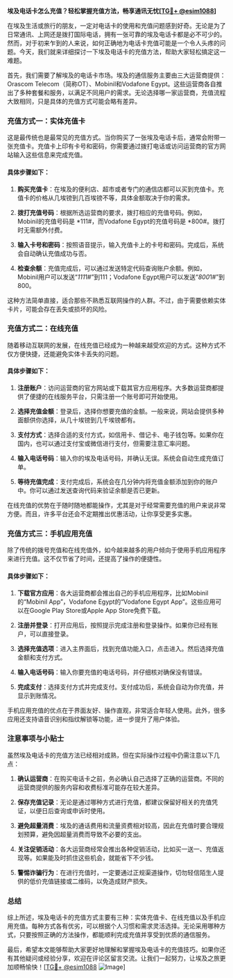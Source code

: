 **埃及电话卡怎么充值？轻松掌握充值方法，畅享通讯无忧[[TG💪+ @esim1088](https://t.me/s/esim1088)]**

在埃及生活或旅行的朋友，一定对电话卡的使用和充值问题感到好奇。无论是为了日常通讯、上网还是拨打国际电话，拥有一张可靠的埃及电话卡都是必不可少的。然而，对于初来乍到的人来说，如何正确地为电话卡充值可能是一个令人头疼的问题。今天，我们就来详细探讨一下埃及电话卡的充值方法，帮助大家轻松搞定这一难题。

首先，我们需要了解埃及的电话卡市场。埃及的通信服务主要由三大运营商提供：Orascom Telecom（简称OT）、Mobinil和Vodafone Egypt。这些运营商各自推出了多种套餐和服务，以满足不同用户的需求。无论选择哪一家运营商，充值流程大致相同，只是具体的充值方式可能会略有差异。

### **充值方式一：实体充值卡**

这是最传统也是最常见的充值方式。当你购买了一张埃及电话卡后，通常会附带一张充值卡。充值卡上印有卡号和密码，你需要通过拨打电话或访问运营商的官方网站输入这些信息来完成充值。

#### **具体步骤如下：**
1. **购买充值卡**：在埃及的便利店、超市或者专门的通信店都可以买到充值卡。充值卡的价格从几埃镑到几百埃镑不等，具体金额取决于你的需求。
   
2. **拨打充值号码**：根据所选运营商的要求，拨打相应的充值号码。例如，Mobinil的充值号码是 *111#，而Vodafone Egypt的充值号码是 *800#。拨打时无需额外付费。

3. **输入卡号和密码**：按照语音提示，输入充值卡上的卡号和密码。完成后，系统会自动确认充值成功与否。

4. **检查余额**：充值完成后，可以通过发送特定代码查询账户余额。例如，Mobinil用户可以发送“*111*1#”到111；Vodafone Egypt用户可以发送“*800*1#”到800。

这种方法简单直接，适合那些不熟悉互联网操作的人群。不过，由于需要依赖实体卡片，可能会存在丢失或损坏的风险。

### **充值方式二：在线充值**

随着移动互联网的发展，在线充值已经成为一种越来越受欢迎的方式。这种方式不仅方便快捷，还能避免实体卡丢失的问题。

#### **具体步骤如下：**
1. **注册账户**：访问运营商的官方网站或下载其官方应用程序。大多数运营商都提供了便捷的在线服务平台，只需注册一个账号即可开始使用。

2. **选择充值金额**：登录后，选择你想要充值的金额。一般来说，网站会提供多种面额供你选择，从几十埃镑到几千埃镑都有。

3. **支付方式**：选择合适的支付方式，如信用卡、借记卡、电子钱包等。如果你在国内，也可以通过支付宝或微信进行支付，但需要注意汇率问题。

4. **输入电话号码**：输入你的埃及电话号码，并确认无误。系统会自动生成充值订单。

5. **等待充值完成**：支付完成后，系统会在几分钟内将充值金额添加到你的账户中。你可以通过发送查询代码来验证余额是否已更新。

在线充值的优势在于随时随地都能操作，尤其是对于经常需要充值的用户来说非常方便。而且，许多平台还会不定期推出优惠活动，让你享受更多实惠。

### **充值方式三：手机应用充值**

除了传统的拨号充值和在线充值外，如今越来越多的用户倾向于使用手机应用程序来进行充值。这不仅节省了时间，还提高了操作的便捷性。

#### **具体步骤如下：**
1. **下载官方应用**：各大运营商都会推出自己的手机应用程序，比如Mobinil的“Mobinil App”，Vodafone Egypt的“Vodafone Egypt App”。这些应用可以在Google Play Store或Apple App Store免费下载。

2. **注册并登录**：打开应用后，按照提示完成注册和登录操作。如果你已经有账户，可以直接登录。

3. **选择充值选项**：进入主界面后，找到充值功能入口，点击进入。然后选择充值金额和支付方式。

4. **输入电话号码**：输入你要充值的电话号码，并仔细核对确保没有错误。

5. **完成支付**：选择支付方式并完成支付。支付成功后，系统会自动为你充值，并显示到账情况。

手机应用充值的优点在于界面友好、操作直观，非常适合年轻人使用。此外，很多应用还支持语音识别和指纹解锁等功能，进一步提升了用户体验。

### **注意事项与小贴士**

虽然埃及电话卡的充值方法已经相对成熟，但在实际操作过程中仍需注意以下几点：

1. **确认运营商**：在购买电话卡之前，务必确认自己选择了正确的运营商。不同的运营商提供的服务内容和收费标准可能存在较大差异。

2. **保存充值记录**：无论是通过哪种方式进行充值，都建议保留好相关的充值凭证，以便日后查询或申诉时使用。

3. **避免超量消费**：埃及的通话费用和流量资费相对较高，因此在充值时要合理规划预算，避免因超量消费而导致不必要的支出。

4. **关注促销活动**：各大运营商经常会推出各种促销活动，比如买一送一、充值返现等。如果能及时抓住这些机会，就能省下不少钱。

5. **警惕诈骗行为**：在进行充值时，一定要通过正规渠道操作，切勿轻信陌生人提供的低价充值链接或二维码，以免造成财产损失。

### **总结**

综上所述，埃及电话卡的充值方式主要有三种：实体充值卡、在线充值以及手机应用充值。每种方式各有优劣，可以根据个人习惯和需求灵活选择。无论采用哪种方式，只要按照正确的方法操作，都能顺利完成充值并享受到优质的通信服务。

最后，希望本文能够帮助大家更好地理解和掌握埃及电话卡的充值技巧。如果你还有其他疑问或经验分享，欢迎在评论区留言交流。让我们一起努力，让埃及之旅更加顺畅愉快！[[TG💪+ @esim1088](https://t.me/s/esim1088) ![Image](https://i.postimg.cc/4NQfJmqS/Snipaste-2025-05-13-00-14-12.png)]
